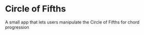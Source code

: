 # Circle of Fifths
A small app that lets users manipulate the Circle of Fifths for chord progression
